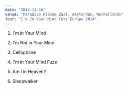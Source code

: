 ```yaml
---
date: "2014-11-16"
venue: "Paradiso Kleine Zaal, Amsterdam, Netherlands"
tour: "I'm In Your Mind Fuzz Europe 2014"
---
```



 1. I'm in Your Mind

 2. I'm Not in Your Mind

 3. Cellophane

 4. I'm in Your Mind Fuzz

 5. Am I in Heaven?

 6. Sleepwalker


